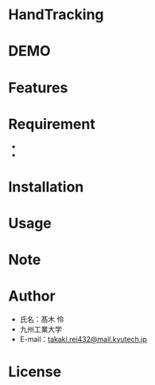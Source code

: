 # HandTracking


 
# DEMO
 

 
# Features
 

 
# Requirement
 
* 
* 
 
# Installation
 

 
# Usage
 

 
# Note
 

 
# Author
 
* 氏名：髙木 伶
* 九州工業大学
* E-mail：takaki.rei432@mail.kyutech.jp
 
# License
